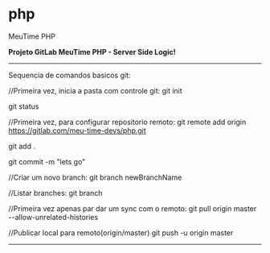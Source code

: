 # php

MeuTime PHP

<b>
Projeto GitLab MeuTime PHP - Server Side Logic!
</b>




----------------------------------------------------------------
Sequencia de comandos basicos git:

//Primeira vez, inicia a pasta com controle git:
git init

git status

//Primeira vez, para configurar repositorio remoto:
git remote add origin https://gitlab.com/meu-time-devs/php.git

git add .

git commit -m "lets go"

//Criar um novo branch:
git branch newBranchName

//Listar branches:
git branch

//Primeira vez apenas par dar um sync com o remoto:
git pull origin master --allow-unrelated-histories

//Publicar local para remoto(origin/master)
git push -u origin master

----------------------------------------------------------------